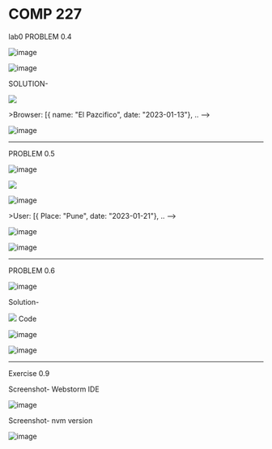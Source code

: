# COMP 227

lab0
PROBLEM 0.4

![image](https://user-images.githubusercontent.com/115175115/213903003-addcd07e-a48b-48c7-ad0b-143ab51ce5ed.png)

![image](https://user-images.githubusercontent.com/115175115/213903035-f8c04a29-da13-4661-bfda-ebe385922959.png)

SOLUTION-

[![](https://mermaid.ink/img/pako:eNqdkj9vwjAQxb-KdXP-QBgqeWCoitoBJCSy1cvJvpSg2A62Q9VG-e51CEMzsMSLpbt773eWXw_SKgIOnq4dGUlvNX451MK8OvvtyaXb7YncjRxnH2V5ZO-7kp1DaD3P86J4UaRtpi7W3zJpdd42KMkLw-KZZFH_cBoNDvt05E0Diwgaa5NJ_5Qx7y9HXJ4QGJ-1FwEUBowO1swQ_1_x2TODmjgTsGvYEX9lXdXSCkhYFN_rxarYpKt1ut4IGBKWZZMZmy5IQJOLq6r4t_1YExDOpEnAKFZUYdcEAcIMcRS7YE8_RgIPrqMEunakPKIAvMLGxyqpOlh3mPJyj83wB0a_u8Y?type=png)](https://mermaid.live/edit#pako:eNqdkj9vwjAQxb-KdXP-QBgqeWCoitoBJCSy1cvJvpSg2A62Q9VG-e51CEMzsMSLpbt773eWXw_SKgIOnq4dGUlvNX451MK8OvvtyaXb7YncjRxnH2V5ZO-7kp1DaD3P86J4UaRtpi7W3zJpdd42KMkLw-KZZFH_cBoNDvt05E0Diwgaa5NJ_5Qx7y9HXJ4QGJ-1FwEUBowO1swQ_1_x2TODmjgTsGvYEX9lXdXSCkhYFN_rxarYpKt1ut4IGBKWZZMZmy5IQJOLq6r4t_1YExDOpEnAKFZUYdcEAcIMcRS7YE8_RgIPrqMEunakPKIAvMLGxyqpOlh3mPJyj83wB0a_u8Y)


<!-- sequenceDiagram
Browser->>Server: HTTP GET https://227demo.djosv.com/places
    Server->>Browser: HTML-code
    Browser->>Server: HTTP GET https://227demo.djosv.com/main.css
    Server->>Browser: main.css
    Browser->>Server: HTTP GET https://227demo.djosv.com/main.js
    Server->>Browser :main.js
    Browser->>Server: HTTP GET https://227demo.djosv.com/data.json
    Server-->>Browser: [{ name: "El Pazcifico", date: "2023-01-13"}, .. -->
    
    
   ![image](https://user-images.githubusercontent.com/115175115/214149304-85642929-3367-40a9-9e55-a62d72f91ac5.png)

----------------------------------------------------------------------------------------------------------------------------------------------------------------------   
PROBLEM 0.5
 
 ![image](https://user-images.githubusercontent.com/115175115/213903289-018f97a7-b15c-46e0-a23f-b7775559ee14.png) 
 

[![](https://mermaid.ink/img/pako:eNqtkstqwzAQRX9FzNqPxF0UtMiqJV00YIi7qjaDNGkcrEf1CC3G_145LoVANoFqIzRX954RmhGkVQQcAn0mMpKeevzwqIV5C-TLzWZP_kyes5eua9n2uWPHGF3gdd00j4q0rdTJhnMlra6DQ2FYXosnm-eM2bp7LWfMot4fTF-o3UDoXEbUGntTyRBusq7Ff0GdbpEYv9LuBymMmO3WXIX_veN9ZO2AkjgT0CZDAgqWLZdzs2oeytW6bNYCpoJV1RLBlg0K0ORzdyr_6jjXBMQj6RwxmxUdMA1RgDBTvoop2v23kcCjT1RAcjPldwiAH3AIuUqqj9bvlkm5DMz0A91UuRw?type=png)](https://mermaid.live/edit#pako:eNqtkstqwzAQRX9FzNqPxF0UtMiqJV00YIi7qjaDNGkcrEf1CC3G_145LoVANoFqIzRX954RmhGkVQQcAn0mMpKeevzwqIV5C-TLzWZP_kyes5eua9n2uWPHGF3gdd00j4q0rdTJhnMlra6DQ2FYXosnm-eM2bp7LWfMot4fTF-o3UDoXEbUGntTyRBusq7Ff0GdbpEYv9LuBymMmO3WXIX_veN9ZO2AkjgT0CZDAgqWLZdzs2oeytW6bNYCpoJV1RLBlg0K0ORzdyr_6jjXBMQj6RwxmxUdMA1RgDBTvoop2v23kcCjT1RAcjPldwiAH3AIuUqqj9bvlkm5DMz0A91UuRw)
 

![image](https://user-images.githubusercontent.com/115175115/214152057-502fb7e7-669d-459a-b3e0-68826ea81489.png)





<!--    sequenceDiagram
  
    User->>Server: HTTP GET https://227demo.djosv.com/spa
    Server->>User: HTML-code
    User->>Server: HTTP GET https://227demo.djosv.com/exampleappspa/main.css
    Server->>User: main.css
    User->>Server: HTTP GET https://227demo.djosv.com/exampleappspa/main.js
    Server->>User :main.js
    User->>Server: HTTP GET https://227demo.djosv.com/data.json
    Server-->>User: [{ Place: "Pune", date: "2023-01-21"}, .. -->
    
  ![image](https://user-images.githubusercontent.com/115175115/213903649-d0ea550c-a2f1-4c77-b7e7-029ebc611f05.png)
  
  ![image](https://user-images.githubusercontent.com/115175115/213903832-5896be16-16db-4434-824a-85d5fd39da15.png)


---------------------------------------------------------------------------------------------------------------------------------------------------------------------

PROBLEM 0.6

![image](https://user-images.githubusercontent.com/115175115/213902938-9dac0103-0363-4bdc-ab76-10e5c81bdafb.png)

Solution-

[![](https://mermaid.ink/img/pako:eNo1j00LwjAMhv9KyVk38CL0sJOiBweC81aQ0EadrB_2YyKy_27rMJeEl-TJ-35AWkXAIdAzkZG06fHmUQtzDuSXTXMiP5LnbN91R7bbduweowu8rlertSJtK_WwYayk1bWh18UNKOkSHAozX2ZEIRVAe1iWZ8KwUnODBWjyGnuVPXyKJiDeSZMAnkdFV0xDFCDMlFcxRXt6Gwk8-kQLSE5h_FsGfsUhZJVUH61v51y_eNMXXbZNrA?type=png)](https://mermaid.live/edit#pako:eNo1j00LwjAMhv9KyVk38CL0sJOiBweC81aQ0EadrB_2YyKy_27rMJeEl-TJ-35AWkXAIdAzkZG06fHmUQtzDuSXTXMiP5LnbN91R7bbduweowu8rlertSJtK_WwYayk1bWh18UNKOkSHAozX2ZEIRVAe1iWZ8KwUnODBWjyGnuVPXyKJiDeSZMAnkdFV0xDFCDMlFcxRXt6Gwk8-kQLSE5h_FsGfsUhZJVUH61v51y_eNMXXbZNrA)
Code

<!-- <sequenceDiagram
User->>Server: HTTP GET https://227demo.djosv.com/new_place_spa
    Server->>User: HTML-code -->
    
   ![image](https://user-images.githubusercontent.com/115175115/213903865-68142cdd-6f55-4422-b8b3-51404f3b0e37.png)

  ![image](https://user-images.githubusercontent.com/115175115/213904398-a86629be-d8c4-4d39-bfdf-20e00ca5f519.png)
      
    

  ----------------------------------------------------------------------------------------------------------------------------------------------------------------
  
  Exercise 0.9
  
  Screenshot- Webstorm IDE
  
  ![image](https://user-images.githubusercontent.com/115175115/214154142-44bbd7b9-1beb-4eb6-8066-ad94e0b09daf.png)

  Screenshot- nvm version
  
  ![image](https://user-images.githubusercontent.com/115175115/214156396-773faa86-bbaf-4e15-895c-b4f299502897.png)


   
